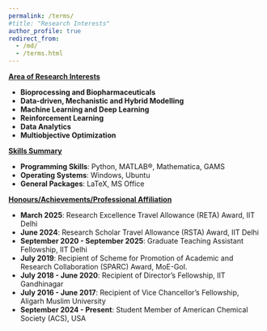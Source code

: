 ```yaml
---
permalink: /terms/
#title: "Research Interests"
author_profile: true
redirect_from: 
  - /md/
  - /terms.html
---
```




<ins>**Area of Research Interests**</ins>
- **Bioprocessing and Biopharmaceuticals**  
- **Data-driven, Mechanistic and Hybrid Modelling**  
- **Machine Learning and Deep Learning**  
- **Reinforcement Learning**  
- **Data Analytics**  
- **Multiobjective Optimization** <br>


<ins>**Skills Summary**</ins>
- **Programming Skills**: Python, MATLAB®, Mathematica, GAMS
- **Operating Systems**: Windows, Ubuntu
- **General Packages**: LaTeX, MS Office


<ins>**Honours/Achievements/Professional Affiliation**</ins>


- **March 2025**: Research Excellence Travel Allowance (RETA) Award, IIT Delhi
- **June 2024**: Research Scholar Travel Allowance (RSTA) Award, IIT Delhi
- **September 2020 - September 2025**: Graduate Teaching Assistant Fellowship, IIT Delhi
- **July 2019**: Recipient of Scheme for Promotion of Academic and Research Collaboration (SPARC) Award, MoE-GoI.
- **July 2018 - June 2020**: Recipient of Director’s Fellowship, IIT Gandhinagar
- **July 2016 - June 2017**: Recipient of Vice Chancellor’s Fellowship, Aligarh Muslim University
- **September 2024 - Present**: Student Member of American Chemical Society (ACS), USA
